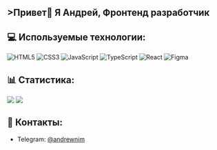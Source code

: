 ## >Привет👋 Я Андрей, Фронтенд разработчик


## 💻 Используемые технологии:
![HTML5](https://img.shields.io/badge/html5-%23E34F26.svg?style=for-the-badge&logo=html5&logoColor=white) 
![CSS3](https://img.shields.io/badge/css3-%231572B6.svg?style=for-the-badge&logo=css3&logoColor=white) 
![JavaScript](https://img.shields.io/badge/javascript-%23323330.svg?style=for-the-badge&logo=javascript&logoColor=%23F7DF1E) 
![TypeScript](https://img.shields.io/badge/typescript-%23007ACC.svg?style=for-the-badge&logo=typescript&logoColor=white) 
![React](https://img.shields.io/badge/react-%2320232a.svg?style=for-the-badge&logo=react&logoColor=%2361DAFB) 
![Figma](https://img.shields.io/badge/figma-%23F24E1E.svg?style=for-the-badge&logo=figma&logoColor=white)

## 📊 Статистика:
![](https://nirzak-streak-stats.vercel.app/?user=daydreamonly&theme=dark&hide_border=false)
![](https://github-readme-stats.vercel.app/api?username=daydreamonly&theme=dark&hide_border=false&include_all_commits=false&count_private=false)

## 📲 Контакты:
- Telegram: [@andrewnim](https://t.me/andrewnim)
